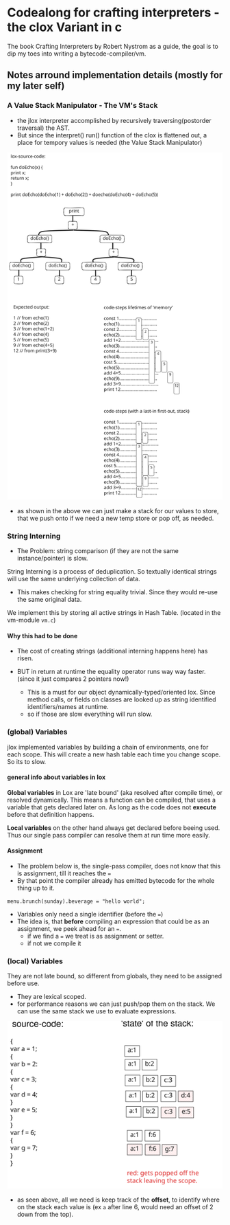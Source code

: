 # Codealong for crafting interpreters - the clox Variant in c
The book Crafting Interpreters by Robert Nystrom as a guide, the goal is to dip my toes into writing a bytecode-compiler/vm.


## Notes arround implementation details (mostly for my later self)
### A Value Stack Manipulator - The VM's Stack
- the jlox interpreter accomplished by recursively traversing(postorder traversal) the AST.
- But since the interpret() run() function of the clox is flattened out, a place for tempory values is needed (the Value Stack Manipulator)

![value stack](./value_stack.excalidraw.svg)

- as shown in the above we can just make a stack for our values to store, that we push onto if we need a new temp store or pop off, as needed.

### String Interning
- The Problem: string comparison (if they are not the same instance/pointer) is slow.

String Interning is a process of deduplication. So textually identical strings will use the same underlying collection of data.

- This makes checking for string equality trivial. Since they would re-use the same original data.


We implement this by storing all active strings in Hash Table. (located in the vm-module `vm.c`)

#### Why this had to be done
- The cost of creating strings (additional interning happens here) has risen.

- BUT in return at runtime the equality operator runs way way faster. (since it just compares 2 pointers now!)
    - This is a must for our object dynamically-typed/oriented lox. Since method calls, or fields on classes are looked up as string identified identifiers/names at runtime.
    - so if those are slow everything will run slow.

### (global) Variables
jlox implemented variables by building a chain of environments, one for each scope. This will create a new hash table each time you change scope. So its to slow.

#### general info about variables in lox
**Global variables** in Lox are 'late bound' (aka resolved after compile time), or resolved dynamically. This means a function can be compiled, that uses a variable that gets declared later on. As long as the code does not **execute** before that definition happens.

**Local variables** on the other hand always get declared before beeing used. Thus our single pass compiler can resolve them at run time more easily.

#### Assignment
- The problem below is, the single-pass compiler, does not know that this is assignment, till it reaches the `=`
- By that point the compiler already has emitted bytecode for the whole thing up to it.
```
menu.brunch(sunday).beverage = "hello world";
```
- Variables only need a single identifier (before the `=`)
- The idea is, that **before** compiling an expression that could be as an assignment, we peek ahead for an `=`.
    - if we find a `=` we treat is as assignment or setter.
    - if not we compile it

### (local) Variables
They are not late bound, so different from globals, they need to be assigned before use.
- They are lexical scoped.
- for performance reasons we can just push/pop them on the stack. We can use the same stack we use to evaluate expressions.

![shows_local_scope_of_variables](./local_scope.excalidraw.svg)
- as seen above, all we need is keep track of the **offset**, to identify where on the stack each value is (ex `a`  after line 6, would need an offset of 2 down from the top).

